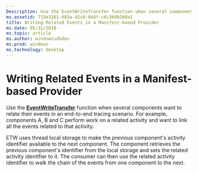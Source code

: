 ```yaml
---
Description: Use the EventWriteTransfer function when several components want to relate their events in an end-to-end tracing scenario.
ms.assetid: 715e3161-d85a-45c0-84df-c6c360b266a1
title: Writing Related Events in a Manifest-based Provider
ms.date: 05/31/2018
ms.topic: article
ms.author: windowssdkdev
ms.prod: windows
ms.technology: desktop
---
```


# Writing Related Events in a Manifest-based Provider

Use the [**EventWriteTransfer**](/windows/win32/Evntprov/nf-evntprov-eventwritetransfer?branch=master) function when several components want to relate their events in an end-to-end tracing scenario. For example, components A, B and C perform work on a related activity and want to link all the events related to that activity.

ETW uses thread local storage to make the previous component's activity identifier available to the next component. The component retrieves the previous component's identifier from the local storage and sets the related activity identifier to it. The consumer can then use the related activity identifier to walk the chain of the events from one component to the next.

 

 



